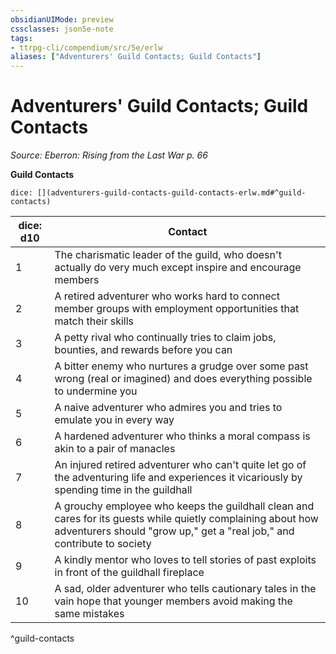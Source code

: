 ```yaml
---
obsidianUIMode: preview
cssclasses: json5e-note
tags:
- ttrpg-cli/compendium/src/5e/erlw
aliases: ["Adventurers' Guild Contacts; Guild Contacts"]
---
```

# Adventurers' Guild Contacts; Guild Contacts
*Source: Eberron: Rising from the Last War p. 66* 

**Guild Contacts**

`dice: [](adventurers-guild-contacts-guild-contacts-erlw.md#^guild-contacts)`

| dice: d10 | Contact |
|-----------|---------|
| 1 | The charismatic leader of the guild, who doesn't actually do very much except inspire and encourage members |
| 2 | A retired adventurer who works hard to connect member groups with employment opportunities that match their skills |
| 3 | A petty rival who continually tries to claim jobs, bounties, and rewards before you can |
| 4 | A bitter enemy who nurtures a grudge over some past wrong (real or imagined) and does everything possible to undermine you |
| 5 | A naive adventurer who admires you and tries to emulate you in every way |
| 6 | A hardened adventurer who thinks a moral compass is akin to a pair of manacles |
| 7 | An injured retired adventurer who can't quite let go of the adventuring life and experiences it vicariously by spending time in the guildhall |
| 8 | A grouchy employee who keeps the guildhall clean and cares for its guests while quietly complaining about how adventurers should "grow up," get a "real job," and contribute to society |
| 9 | A kindly mentor who loves to tell stories of past exploits in front of the guildhall fireplace |
| 10 | A sad, older adventurer who tells cautionary tales in the vain hope that younger members avoid making the same mistakes |
^guild-contacts